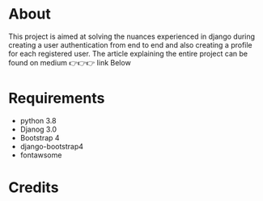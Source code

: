 # About
This project is aimed at solving the nuances experienced in django during creating a user authentication from end to end
and also creating a profile for each registered user. The article explaining the entire project can be found on medium 👉👉👉 
link Below
# Requirements
* python 3.8
* Djanog 3.0
* Bootstrap 4
* django-bootstrap4
* fontawsome
# Credits
